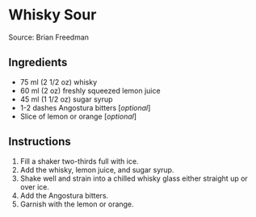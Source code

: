 # Whisky Sour #

Source: Brian Freedman

## Ingredients ##
* 75 ml (2 1/2 oz) whisky
* 60 ml (2 oz) freshly squeezed lemon juice
* 45 ml (1 1/2 oz) sugar syrup
* 1-2 dashes Angostura bitters [*optional*]
* Slice of lemon or orange [*optional*]

## Instructions ##
1. Fill a shaker two-thirds full with ice.
1. Add the whisky, lemon juice, and sugar syrup.
1. Shake well and strain into a chilled whisky glass either straight up or over ice.
1. Add the Angostura bitters.
1. Garnish with the lemon or orange.
